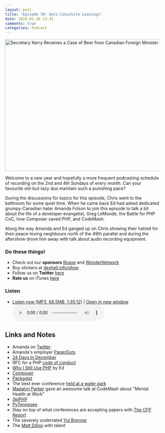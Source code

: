 ```yaml
---
layout: post
title: "Episode 70: Anti-Canuckite Leanings"
date: 2016-01-20 13:41
comments: true
categories: Podcast
---
```


<a data-flickr-embed="true"  href="https://www.flickr.com/photos/statephotos/8639238213/in/photolist-eaqmwZ-d2FbAf-d2FbEG-cSP8NL-d5G3Fy-c5dfS7-ctTiwm-r2PKKN-qKjLkA-gnW9yT-p7vfKX-tRiTg1-xgjQMa-bWNKuK-6Tvb1i-oCnN4S-oiHuNt-edfgbc-iEsZyK-6PmqmU-7xqTHa-fNTa9f-tkg6Pq-nD9JSp-fJAcMX-cAr525-bVhpaS-oktoBf-6iWDAd-bVNjtY-wYGXbU-6v9gmA-hZTHpp-75U3dF-ncfM4k-suR9Ja-8f1pL4-crZKgb-8f1tmx-naej4u-6Th7UD-oR5NQt-ocPZqm-6XgBgT-pMDyJv-oR2K59-63nEiZ-9u7f8V-dePNwY-dePNFc" title="Secretary Kerry Receives a Case of Beer from Canadian Foreign Minister John Baird"><img src="https://farm9.staticflickr.com/8521/8639238213_dd605bae23_z.jpg" width="640" height="427" alt="Secretary Kerry Receives a Case of Beer from Canadian Foreign Minister John Baird"></a>

Welcome to a new year and hopefully a more frequent podcasting schedule of
recording on the 2nd and 4th Sundays of every month. Can your favourite
old-but-lazy duo maintain such a punishing pace?

During the discussions for topics for this episode, Chris went to the bathroom
for some quiet time. When he came back Ed had asked dedicated
grumpy-Canadian hater Amanda Folson to join this episode to talk a bit about
the life of a developer evangelist, Greg LeMonde, the Battle for PHP CoC, how
Composer saved PHP, and CodeMash.

Along the way Amanda and Ed ganged up on Chris showing their hatred for their
peace-loving neighbours north of the 49th parallel and during the aftershow drove him away with talk about audio recording equipment.

### Do these things!

* Check out our **sponsors** [Roave](http://roave.com) and [WonderNetwork](https://wondernetwork.com/)
* Buy stickers at [devhell.info/shop](http://devhell.info/shop)
* Follow us on **Twitter** [here](https://twitter.com/dev_hell)
* **Rate us** on iTunes [here](http://itunes.apple.com/us/podcast/dev-hell/id489840699)

### Listen

* <a href="http://devhell.s3.amazonaws.com/ep70-128stereo.mp3" rel="enclosure">Listen now (MP3, 68.5MB, 1:35:12)</a> | <a href="/player.html?ep70-128stereo.mp3" target="player_win" class="audio-player-popup">Open in new window</a>    
    <audio controls src="http://devhell.s3.amazonaws.com/ep70-128stereo.mp3">

## Links and Notes

* Amanda on [Twitter](https://twitter.com/AmbassadorAwsum)
* Amanda's employer [PagerDuty](https://pageduty.com)
* [24 Days In December](http://www.24daysindecember.net/)
* RFC for a PHP [code of conduct](https://wiki.php.net/rfc/adopt-code-of-conduct)
* [Why I Still Use PHP](http://www.24daysindecember.net/2015/12/19/why-i-still-use-php/) by Ed
* [Composer](http://getcomposer.org)
* [Packagist](http://packagist.org)
* The best ever conference [held at a water park](http://www.codemash.org/)
* [Madalyn Parker](https://twitter.com/madalynrose) gave an awesome talk at CodeMash about "Mental Health at Work"
* [SkiPHP](https://www.skiphp.com)
* [PyTennesee](https://https://www.pytennessee.org/)
* Stay on top of what conferences are accepting papers with [The CFP Report](https://thecfpreport.com)
* The severely underrated [Yul Brenner](https://en.wikipedia.org/wiki/Yul_Brynner)
* The [Matt Dillon](https://en.wikipedia.org/wiki/Matt_Dillon_%28Gunsmoke%29) with talent
